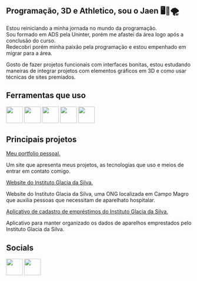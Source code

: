 ## Programação, 3D e Athletico, sou o Jaen 🖥️🎨🌪️

Estou reiniciando a minha jornada no mundo da programação.  
Sou formado em ADS pela Uninter, porém me afastei da área logo após a conclusão do curso.  
Redecobri porém minha paixão pela programação e estou empenhado em migrar para a área.

Gosto de fazer projetos funcionais com interfaces bonitas, estou estudando maneiras de integrar projetos com elementos gráficos em 3D e como usar técnicas de sites premiados.

## Ferramentas que uso

<div>
  <img src="https://icons.veryicon.com/png/o/business/vscode-program-item-icon/react-3.png" height="45"/>
  <img src="https://tauri-apps.gallerycdn.vsassets.io/extensions/tauri-apps/tauri-vscode/0.2.6/1679072733881/Microsoft.VisualStudio.Services.Icons.Default" height="45"/>
  <img src="https://cdn-icons-png.flaticon.com/512/5968/5968358.png" height="45"/>
  <img src="https://cdn-icons-png.flaticon.com/512/5968/5968705.png" height="45"/>
  <img src="https://upload.wikimedia.org/wikipedia/commons/thumb/0/0c/Blender_logo_no_text.svg/1251px-Blender_logo_no_text.svg.png" height="45"/>
</div>

## Principais projetos
<a href="https://jaen3dev.github.io/" target="_blank">Meu portfolio pessoal.</a>
<p>Um site que apresenta meus projetos, as tecnologias que uso e meios de entrar em contato comigo.</p>

<a href="https://www.institutoglaciadasilva.online/" target="_blank">Website do Instituto Glacia da Silva.</a>
<p>Website do Instituto Glacia da Silva, uma ONG localizada em Campo Magro que auxilia pessoas que necessitam de aparelhato hospitalar.</p>

<a href="https://github.com/jaen3dev/app-gerenciador-de-emprestimos-igds" target="_blank">Aplicativo de cadastro de empréstimos do Instituto Glacia da Silva.</a>
<p>Aplicativo para manter organizado os dados de aparelhos emprestados pelo Instituto Glacia da Silva.</p>

## Socials
<div>
  <a href="https://twitter.com/jaen3dev" target="_blank"><img src="https://static.vecteezy.com/system/resources/previews/042/148/611/non_2x/new-twitter-x-logo-twitter-icon-x-social-media-icon-free-png.png" height="45"/></a>
  <a href="mailto:jaen3dev@proton.me"><img src="https://logos-world.net/wp-content/uploads/2022/04/ProtonMail-Symbol.png" height="45" target="_blank"></a>
</div>
